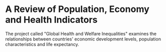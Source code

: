# A Review of Population, Economy and Health Indicators
 The project called "Global Health and Welfare Inequalities" examines the relationships between countries' economic development levels, population characteristics and life expectancy.
